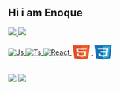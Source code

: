 ## Hi i am Enoque 
 <div>
  <a href="https://github.com/Luanecarol">
  <img height="145em" src="https://github-readme-stats.vercel.app/api?username=Luanecarol&show_icons=true&theme=dark&include_all_commits=true&count_private=true"/>
  <img height="130em" src="https://github-readme-stats.vercel.app/api/top-langs/?username=Luanecarol&layout=compact&langs_count=7&theme=dark"/>
</div>
<div style="display: inline_block"><br>
  <img align="center" alt="Js" height="30" width="40" src="https://img.shields.io/badge/java-%23ED8B00.svg?style=for-the-badge&logo=java&logoColor=white">
  <img align="center" alt="Ts" height="30" width="40" src="https://img.shields.io/badge/less-2B4C80?style=for-the-badge&logo=less&logoColor=white">
  <img align="center" alt="React" height="30" width="40" src="[https://raw.githubusercontent.com/devicons/devicon/master/icons/react/react-original.svg](https://img.shields.io/badge/Python-FFD43B?style=for-the-badge&logo=python&logoColor=blue)">
  <img align="center" alt="HTML" height="30" width="40" src="https://raw.githubusercontent.com/devicons/devicon/master/icons/html5/html5-original.svg">
  <img align="center" alt="CSS" height="30" width="40" src="https://raw.githubusercontent.com/devicons/devicon/master/icons/css3/css3-original.svg">
  
</div>
  
  ##
 <div>
  <a href = "mailto:luanecrln@gmail.com"><img src="https://img.shields.io/badge/-Gmail-%23333?style=for-the-badge&logo=gmail&logoColor=white" target="_blank"></a>
  <a href="https://www.linkedin.com/in/luane-caroline-860372207/" target="_blank"><img src="https://img.shields.io/badge/-LinkedIn-%230077B5?style=for-the-badge&logo=linkedin&logoColor=white" target="_blank"></a> 
  
</div>
